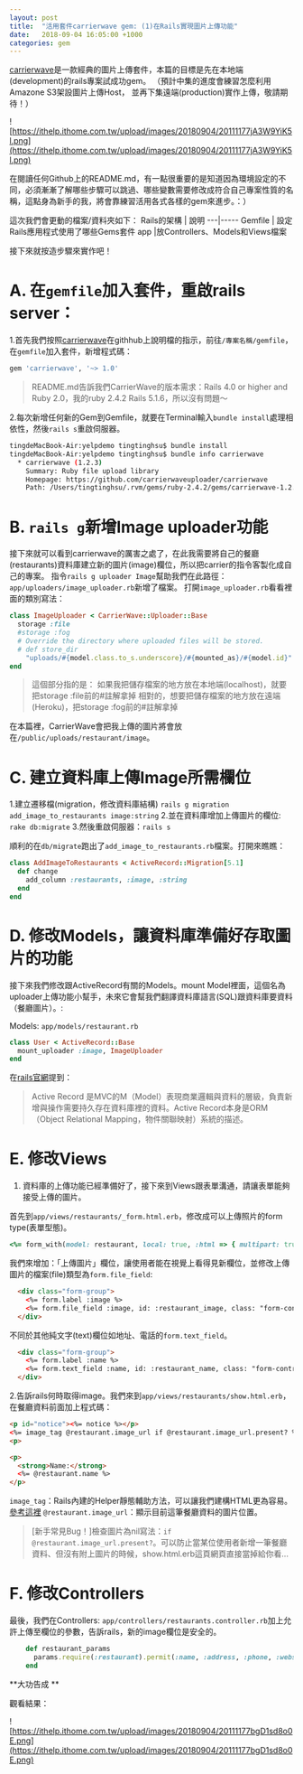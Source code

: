 ```yaml
---
layout: post
title:  "活用套件carrierwave gem: (1)在Rails實現圖片上傳功能"
date:   2018-09-04 16:05:00 +1000
categories: gem
---
```

[carrierwave](https://github.com/carrierwaveuploader/carrierwave)是一款經典的圖片上傳套件，本篇的目標是先在本地端(development)的rails專案試成功gem。
（預計中集的進度會練習怎麼利用Amazone S3架設圖片上傳Host，
並再下集遠端(production)實作上傳，敬請期待！）

![https://ithelp.ithome.com.tw/upload/images/20180904/20111177jA3W9YiK5l.png](https://ithelp.ithome.com.tw/upload/images/20180904/20111177jA3W9YiK5l.png)

在閱讀任何Github上的README.md，有一點很重要的是知道因為環境設定的不同，必須漸漸了解哪些步驟可以跳過、哪些變數需要修改成符合自己專案性質的名稱，這點身為新手的我，將會靠練習活用各式各樣的gem來進步。：）

這次我們會更動的檔案/資料夾如下：
Rails的架構 | 說明
---|-----
Gemfile | 設定Rails應用程式使用了哪些Gems套件
app |放Controllers、Models和Views檔案

接下來就按造步驟來實作吧！

# A. 在`gemfile`加入套件，重啟rails server：

1.首先我們按照[carrierwave](https://github.com/carrierwaveuploader/carrierwave)在githhub上說明檔的指示，前往`/專案名稱/gemfile`，在`gemfile`加入套件，新增程式碼：

```ruby
gem 'carrierwave', '~> 1.0'
```

> README.md告訴我們CarrierWave的版本需求：Rails 4.0 or higher and Ruby 2.0，我的ruby 2.4.2 Rails 5.1.6，所以沒有問題～

2.每次新增任何新的Gem到Gemfile，就要在Terminal輸入`bundle install`處理相依性，然後`rails s`重啟伺服器。

```bash
tingdeMacBook-Air:yelpdemo tingtinghsu$ bundle install
tingdeMacBook-Air:yelpdemo tingtinghsu$ bundle info carrierwave
  * carrierwave (1.2.3)
    Summary: Ruby file upload library
    Homepage: https://github.com/carrierwaveuploader/carrierwave
    Path: /Users/tingtinghsu/.rvm/gems/ruby-2.4.2/gems/carrierwave-1.2.3
```

# B. `rails g`新增Image uploader功能

接下來就可以看到carrierwave的厲害之處了，在此我需要將自己的餐廳(restaurants)資料庫建立新的圖片(image)欄位，所以把carrier的指令客製化成自己的專案。
指令`rails g uploader Image`幫助我們在此路徑：`app/uploaders/image_uploader.rb`新增了檔案。
打開`image_uploader.rb`看看裡面的類別寫法：

```ruby
class ImageUploader < CarrierWave::Uploader::Base
  storage :file
  #storage :fog
  # Override the directory where uploaded files will be stored.
  # def store_dir
    "uploads/#{model.class.to_s.underscore}/#{mounted_as}/#{model.id}"
end
```

> 這個部分指的是：
如果我把儲存檔案的地方放在本地端(localhost)，就要把storage :file前的#註解拿掉
相對的，想要把儲存檔案的地方放在遠端(Heroku)，把storage :fog前的#註解拿掉

在本篇裡，CarrierWave會把我上傳的圖片將會放在`/public/uploads/restaurant/image`。

# C. 建立資料庫上傳Image所需欄位

1.建立遷移檔(migration，修改資料庫結構)
`rails g migration add_image_to_restaurants image:string`
2.並在資料庫增加上傳圖片的欄位:
`rake db:migrate`
3.然後重啟伺服器：`rails s`

順利的在`db/migrate`跑出了`add_image_to_restaurants.rb`檔案。打開來瞧瞧：

```ruby
class AddImageToRestaurants < ActiveRecord::Migration[5.1]
  def change
    add_column :restaurants, :image, :string
  end
end
```

# D. 修改Models，讓資料庫準備好存取圖片的功能

接下來我們修改跟ActiveRecord有關的Models。mount Model裡面，這個名為uploader上傳功能小幫手，未來它會幫我們翻譯資料庫語言(SQL)跟資料庫要資料（餐廳圖片）。:

Models: `app/models/restaurant.rb`

```ruby
class User < ActiveRecord::Base
  mount_uploader :image, ImageUploader
end
```

在[rails官網](https://rails.ruby.tw/active_record_basics.html)提到：
> Active Record 是MVC的M（Model）表現商業邏輯與資料的層級，負責新增與操作需要持久存在資料庫裡的資料。Active Record本身是ORM（Object Relational Mapping，物件關聯映射）系統的描述。

# E. 修改Views

1. 資料庫的上傳功能已經準備好了，接下來到Views跟表單溝通，請讓表單能夠接受上傳的圖片。

首先到`app/views/restaurants/_form.html.erb`，修改成可以上傳照片的form type(表單型態)。

```ruby
<%= form_with(model: restaurant, local: true, :html => { multipart: true }) do |form| %>
```

我們來增加：「上傳圖片」欄位，讓使用者能在視覺上看得見新欄位，並修改上傳圖片的檔案(file)類型為`form.file_field`:

```html
  <div class="form-group">
    <%= form.label :image %>
    <%= form.file_field :image, id: :restaurant_image, class: "form-control" %>
  </div>
```

不同於其他純文字(text)欄位如地址、電話的`form.text_field`。

```html
  <div class="form-group">
    <%= form.label :name %>
    <%= form.text_field :name, id: :restaurant_name, class: "form-control" %>
  </div>
```

2.告訴rails何時取得image。我們來到`app/views/restaurants/show.html.erb`，在餐廳資料前面加上程式碼：

```html
<p id="notice"><%= notice %></p>
<%= image_tag @restaurant.image_url if @restaurant.image_url.present? %>
<p>
```

```html
<p>
  <strong>Name:</strong>
  <%= @restaurant.name %>
</p>
```

`image_tag`：Rails內建的Helper靜態輔助方法，可以讓我們建構HTML更為容易。[參考這裡](https://ihower.tw/rails/actionview-helpers.html)
`@restaurant.image_url`：顯示目前這筆餐廳資料的圖片位置。

> [新手常見Bug！]檢查圖片為nil寫法：`if @restaurant.image_url.present?`。可以防止當某位使用者新增一筆餐廳資料、但沒有附上圖片的時候，show.html.erb這頁網頁直接當掉給你看...

# F. 修改Controllers

最後，我們在Controllers: `app/controllers/restaurants.controller.rb`加上允許上傳至欄位的參數，告訴rails，新的image欄位是安全的。

```ruby
    def restaurant_params
      params.require(:restaurant).permit(:name, :address, :phone, :website, :image)
    end
```

**大功告成 **

觀看結果：
  
![https://ithelp.ithome.com.tw/upload/images/20180904/20111177bgD1sd8o0E.png](https://ithelp.ithome.com.tw/upload/images/20180904/20111177bgD1sd8o0E.png)  
  